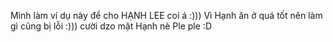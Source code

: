 Mình làm ví dụ này để cho HẠNH LEE coi á :)))
Vì Hạnh ăn ở quá tốt nên làm gì cũng bị lỗi :))) cười dzo mặt Hạnh nè
Ple ple :D
